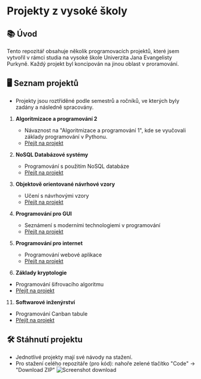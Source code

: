 # Projekty z vysoké školy

## 📚 Úvod

Tento repozitář obsahuje několik programovacích projektů, které jsem vytvořil v rámci studia na vysoké škole Univerzita Jana Evangelisty Purkyně. 
Každý projekt byl koncipován na jinou oblast v proramování.

## 🖥️ Seznam projektů
- Projekty jsou roztříděné podle semestrů a ročníků, ve kterých byly zadány a následně spracovány.

1. **Algoritmizace a programování 2**
   - Návaznost na "Algoritmizace a programování 1", kde se vyučovali základy programování v Pythonu.
   - [Přejít na projekt](./1.year/2.semestr/APR2)

3. **NoSQL Databázové systémy**
   - Programování s použitím NoSQL databáze
   - [Přejít na projekt](./2.year/1.semestr/NQSL)

5. **Objektově orientované návrhové vzory**
   - Učení s návrhovými vzory
   - [Přejít na projekt](./2.year/1.semestr/OONV)

7. **Programování pro GUI**
   - Seznámení s moderními technologiemi v programování
   - [Přejít na projekt](./2.year/2.semestr/GUI)

9. **Programování pro internet**
   - Programování webové aplikace
   - [Přejít na projekt](./2.year/2.semestr/PRI)

11. **Základy kryptologie**
   - Programování šifrovacího algoritmu
   - [Přejít na projekt](./2.year/2.semestr/ZKR)

11. **Softwarové inženýrství**
   - Programování Canban tabule
   - [Přejít na projekt](./2.year/2.semestr/SWI)


## 🛠️ Stáhnutí projektu
- Jednotlivé projekty mají své návody na stažení.
- Pro stažení celého repozitáře (pro kód): nahoře zelené tlačítko "Code" -> "Download ZIP"
  ![Screenshot download](github_download2.png)
